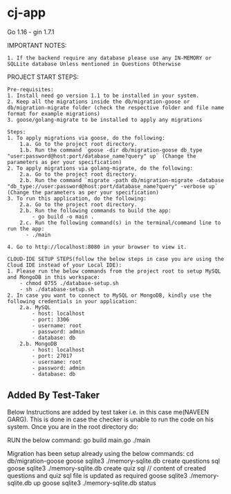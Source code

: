 # cj-app
Go 1.16 - gin 1.7.1

IMPORTANT NOTES:

    1. If the backend require any database please use any IN-MEMORY or SQLLite database Unless mentioned in Questions Otherwise 

PROJECT START STEPS:

    Pre-requisites:
    1. Install need go version 1.1 to be installed in your system.
    2. Keep all the migrations inside the db/migration-goose or db/migration-migrate folder (check the respective folder and file name format for example migrations)
    3. goose/golang-migrate to be installed to apply any migrations

    Steps:
    1. To apply migrations via goose, do the following:
        1.a. Go to the project root directory.
        1.b. Run the command `goose -dir db/migration-goose db_type "user:password@host:port/database_name?query" up` (Change the parameters as per your specification)
    2. To apply migrations via golang-migrate, do the following:
        2.a. Go to the project root directory.
        2.b. Run the command `migrate -path db/migration-migrate -database "db_type://user:password@host:port/database_name?query" -verbose up` (Change the parameters as per your specification)
    3. To run this application, do the following:
        2.a. Go to the project root directory.
        2.b. Run the following commands to build the app:
        	- go build -o main . 
        2.c. Run the following command(s) in the terminal/command line to run the app:    
          - ./main
    
    4. Go to http://localhost:8080 in your browser to view it.
    
    CLOUD-IDE SETUP STEPS(follow the below steps in case you are using the Cloud IDE instead of your Local IDE):
	1. Please run the below commands from the project root to setup MySQL and MongoDB in this workspace:
		- chmod 0755 ./database-setup.sh
		- sh ./database-setup.sh
	2. In case you want to connect to MySQL or MongoDB, kindly use the following credentials in your application:
		2.a. MySQL
			- host: localhost
			- port: 3306
			- username: root
			- password: admin
			- database: db
		2.b. MongoDB
			- host: localhost
			- port: 27017
			- username: root
			- password: admin
			- database: db





## Added By Test-Taker
Below Instructions are added by test taker i.e. in this case me(NAVEEN GARG).
This is done in case the checker is unable to run the code on his system.
Once you are in the root directory do:

RUN the below command:
go build main.go
./main

Migration has been setup already using the below commands:
cd db/migration-goose
goose sqlite3 ./memory-sqlite.db create questions sql
goose sqlite3 ./memory-sqlite.db create quiz sql
// content of created questions and quiz sql file is updated as required
goose sqlite3 ./memory-sqlite.db up
goose sqlite3 ./memory-sqlite.db status



